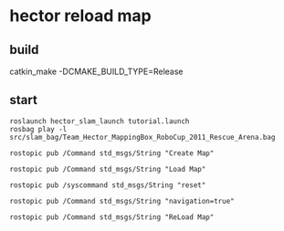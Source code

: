 # hector reload map

## build
catkin_make -DCMAKE_BUILD_TYPE=Release
## start
    roslaunch hector_slam_launch tutorial.launch
    rosbag play -l src/slam_bag/Team_Hector_MappingBox_RoboCup_2011_Rescue_Arena.bag

    rostopic pub /Command std_msgs/String "Create Map"

    rostopic pub /Command std_msgs/String "Load Map"

    rostopic pub /syscommand std_msgs/String "reset"

    rostopic pub /Command std_msgs/String "navigation=true"

    rostopic pub /Command std_msgs/String "ReLoad Map"